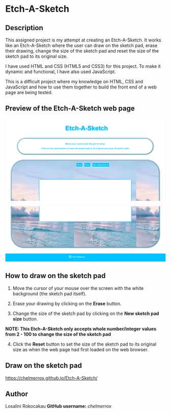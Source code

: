 # Etch-A-Sketch

## Description

This assigned project is my attempt at creating an Etch-A-Sketch. It works like an Etch-A-Sketch where the user
can draw on the sketch pad, erase their drawing, change the size of the sketch pad and reset the size of the sketch pad
to its original size. 

I have used HTML and CSS (HTML5 and CSS3) for this project. To make it dynamic and functional, I have also used JavaScript.

This is a difficult project where my knowledge on HTML, CSS and JavaScript and how to use them together to build the front end of a web page are being tested.

## Preview of the Etch-A-Sketch web page

![Preview of my web page](images/etch-a-sketch-1.PNG)

![Preview](images/etch-a-sketch-2.PNG)

## How to draw on the sketch pad

1. Move the cursor of your mouse over the screen with the white background (the sketch pad itself).

2. Erase your drawing by clicking on the **Erase** button.

3. Change the size of the sketch pad by clicking on the **New sketch pad size** button.

**NOTE: This Etch-A-Sketch only accepts whole number/integer values from 2 - 100 to change the size of the sketch pad**

4. Click the **Reset** button to set the size of the sketch pad  to its original size as when the web page had first loaded on the web browser.

## Draw on the sketch pad

https://chelmerrox.github.io/Etch-A-Sketch/

## Author

Losalini Rokocakau **GitHub username:** *chelmerrox*